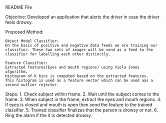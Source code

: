 README File

Objective:
	Developed an application that alerts the driver in case the driver feels drowsy.

Proposed Method:

	Object Model Classifier:
	On the basis of positive and negative data feeds we are training our classifier. These two sets of images will be send as a feed to the classifier for labelling each other distinctly.

	Feature Classifier:
	Extracted features(Eyes and mouth regions) using Viola Jones algorithm.
	Histogram of K bins is computed based on the extracted features. 
	This histogram is used as a feature vector which can be used aas a second outlier rejector.

Steps:
	1. Check subject within frame.
	2. Wait until the subject comes to the frame.
	3. When subject in the frame, extract the eyes and mouth regions.
	4. If eyes is closed and mouth is open then send the feature to the trained classifier.
	5. Trained classifier finalizes that the person is drowsy or not.
	6. Ring the alarm if the it is detected drowsy.